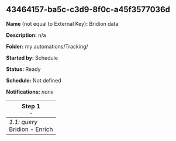 ## 43464157-ba5c-c3d9-8f0c-a45f3577036d

**Name** (not equal to External Key)**:** Bridion data

**Description:** n/a

**Folder:** my automations/Tracking/

**Started by:** Schedule

**Status:** Ready

**Schedule:** Not defined

**Notifications:** _none_


| Step 1<br>_<small>-</small>_ |
| --- |
| _1.1: query_<br>Bridion - Enrich |
